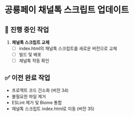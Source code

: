 # 공룡페이 채널톡 스크립트 업데이트

## 🔄 진행 중인 작업
1. **채널톡 스크립트 교체**
   - [ ] index.html의 채널톡 스크립트를 새로운 버전으로 교체
   - [ ] 빌드 및 배포
   - [ ] 채널톡 작동 확인

## ✅ 이전 완료 작업
- 프로젝트 코드 간소화 (버전 34)
- 불필요한 파일 제거
- ESLint 제거 및 Biome 통합
- 채널톡 스크립트 index.html로 이동 (버전 35)
